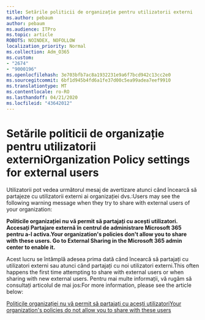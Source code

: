 ```yaml
---
title: Setările politicii de organizație pentru utilizatorii externi
ms.author: pebaum
author: pebaum
ms.audience: ITPro
ms.topic: article
ROBOTS: NOINDEX, NOFOLLOW
localization_priority: Normal
ms.collection: Adm_O365
ms.custom:
- "2674"
- "9000196"
ms.openlocfilehash: 3e703bfb7ac8a1932231e9a6f7bcd942c13cc2e0
ms.sourcegitcommit: 6bf1d945b4fd6a1fe37d00c5ea99adea7eef9910
ms.translationtype: MT
ms.contentlocale: ro-RO
ms.lasthandoff: 04/21/2020
ms.locfileid: "43642012"
---
```

# <a name="organization-policy-settings-for-external-users"></a><span data-ttu-id="3f0ea-102">Setările politicii de organizație pentru utilizatorii externi</span><span class="sxs-lookup"><span data-stu-id="3f0ea-102">Organization Policy settings for external users</span></span>

<span data-ttu-id="3f0ea-103">Utilizatorii pot vedea următorul mesaj de avertizare atunci când încearcă să partajeze cu utilizatorii externi ai organizației dvs.:</span><span class="sxs-lookup"><span data-stu-id="3f0ea-103">Users may see the following warning message when they try to share with external users of your organization:</span></span> 

   <span data-ttu-id="3f0ea-104">**Politicile organizației nu vă permit să partajați cu acești utilizatori. Accesați Partajare externă în centrul de administrare Microsoft 365 pentru a-l activa.**</span><span class="sxs-lookup"><span data-stu-id="3f0ea-104">**Your organization's policies don't allow you to share with these users. Go to External Sharing in the Microsoft 365 admin center to enable it.**</span></span> 

<span data-ttu-id="3f0ea-105">Acest lucru se întâmplă adesea prima dată când încearcă să partajați cu utilizatori externi sau atunci când partajați cu noi utilizatori externi.</span><span class="sxs-lookup"><span data-stu-id="3f0ea-105">This often happens the first time attempting to share with external users or when sharing with new external users.</span></span> <span data-ttu-id="3f0ea-106">Pentru mai multe informații, vă rugăm să consultați articolul de mai jos:</span><span class="sxs-lookup"><span data-stu-id="3f0ea-106">For more information, please see the article below:</span></span>

[<span data-ttu-id="3f0ea-107">Politicile organizației nu vă permit să partajați cu acești utilizatori</span><span class="sxs-lookup"><span data-stu-id="3f0ea-107">Your organization's policies do not allow you to share with these users</span></span>](https://docs.microsoft.com/sharepoint/support/administration/organization-policies-do-not-allow-you-to-share-with-users-error)






